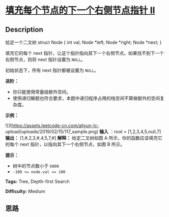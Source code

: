 # [填充每个节点的下一个右侧节点指针 II][title]

## Description

给定一个二叉树
            struct Node {      int val;      Node *left;      Node *right;      Node *next;    }

填充它的每个 next 指针，让这个指针指向其下一个右侧节点。如果找不到下一个右侧节点，则将 next 指针设置为 `NULL`。

初始状态下，所有 next 指针都被设置为 `NULL`。



**进阶：**

  * 你只能使用常量级额外空间。
  * 使用递归解题也符合要求，本题中递归程序占用的栈空间不算做额外的空间复杂度。



**示例：**

![](https://assets.leetcode-cn.com/aliyun-lc-
upload/uploads/2019/02/15/117_sample.png)
            **输入** ：root = [1,2,3,4,5,null,7]    **输出：** [1,#,2,3,#,4,5,7,#]    **解释：** 给定二叉树如图 A 所示，你的函数应该填充它的每个 next 指针，以指向其下一个右侧节点，如图 B 所示。



**提示：**

  * 树中的节点数小于 `6000`
  * `-100 <= node.val <= 100`




**Tags:** Tree, Depth-first Search

**Difficulty:** Medium

## 思路

[title]: https://leetcode-cn.com/problems/populating-next-right-pointers-in-each-node-ii
